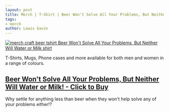```yaml
---
layout: post
title: Merch | T-Shirt | Beer Won't Solve All Your Problems, But Neither Will Water or Milk!
tags:
- merch 
author: Lewis Gavin
---
```


[![merch craft beer tshirt Beer Won't Solve All Your Problems, But Neither Will Water or Milk shirt](https://ih0.redbubble.net/image.723934482.7491/lrs,x1900,heather_grey_lightweight_raglan_sweatshirt,front,man-c,185,130,1000,1000-bg,f8f8f8.jpg)](https://www.redbubble.com/people/lewisdgavin/works/36307491-beer-wont-solve-all-your-problems-but-neither-will-water-or-milk?asc=u&p=lightweight-raglan-sweatshirt#&gid=1&pid=1)

T-Shirts, Mugs, Phone cases and more available for both men and women in a range of colours.

## [Beer Won't Solve All Your Problems, But Neither Will Water or Milk! - Click to Buy](https://www.redbubble.com/people/lewisdgavin/works/36307491-beer-wont-solve-all-your-problems-but-neither-will-water-or-milk?asc=u&p=lightweight-raglan-sweatshirt#&gid=1&pid=1)

Why settle for anything less than beer when they won't help solve any of your problems either!?
